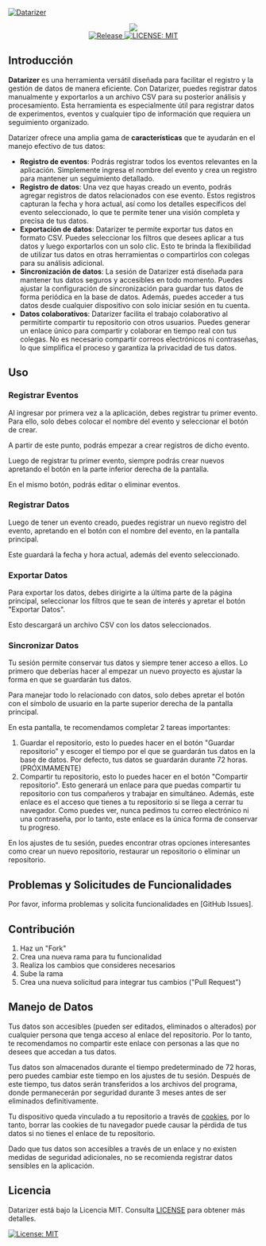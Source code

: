 [![Datarizer](https://datarizer.vercel.app/static/img/og.png)](https://datarizer.vercel.app)

<p align="center">
  <a aria-label="Vercel logo" href="https://vercel.com">
    <img src="https://badgen.net/badge/icon/Powered%20by%20Vercel?icon=zeit&label&color=black&labelColor=black">
  </a>
  <br/>
  <a aria-label="Release" href="https://github.com/danielcgiraldo/datarizer/blob/main/LICENSE">
    <img alt="Release" src="https://badgen.net/github/release/danielcgiraldo/datarizer">
  </a>
  <a aria-label="License" href="https://github.com/danielcgiraldo/datarizer/blob/main/LICENSE">
    <img alt="LICENSE: MIT" src="https://badgen.net/github/license/danielcgiraldo/datarizer">
  </a>
</p>

## Introducción

**Datarizer** es una herramienta versátil diseñada para facilitar el registro y la gestión de datos de manera eficiente. Con Datarizer, puedes registrar datos manualmente y exportarlos a un archivo CSV para su posterior análisis y procesamiento. Esta herramienta es especialmente útil para registrar datos de experimentos, eventos y cualquier tipo de información que requiera un seguimiento organizado.

Datarizer ofrece una amplia gama de **características** que te ayudarán en el manejo efectivo de tus datos:

- **Registro de eventos**: Podrás registrar todos los eventos relevantes en la aplicación. Simplemente ingresa el nombre del evento y crea un registro para mantener un seguimiento detallado.
- **Registro de datos**: Una vez que hayas creado un evento, podrás agregar registros de datos relacionados con ese evento. Estos registros capturan la fecha y hora actual, así como los detalles específicos del evento seleccionado, lo que te permite tener una visión completa y precisa de tus datos.
- **Exportación de datos**: Datarizer te permite exportar tus datos en formato CSV. Puedes seleccionar los filtros que desees aplicar a tus datos y luego exportarlos con un solo clic. Esto te brinda la flexibilidad de utilizar tus datos en otras herramientas o compartirlos con colegas para su análisis adicional.
- **Sincronización de datos**: La sesión de Datarizer está diseñada para mantener tus datos seguros y accesibles en todo momento. Puedes ajustar la configuración de sincronización para guardar tus datos de forma periódica en la base de datos. Además, puedes acceder a tus datos desde cualquier dispositivo con solo iniciar sesión en tu cuenta.
- **Datos colaborativos**: Datarizer facilita el trabajo colaborativo al permitirte compartir tu repositorio con otros usuarios. Puedes generar un enlace único para compartir y colaborar en tiempo real con tus colegas. No es necesario compartir correos electrónicos ni contraseñas, lo que simplifica el proceso y garantiza la privacidad de tus datos.

## Uso

### Registrar Eventos

Al ingresar por primera vez a la aplicación, debes registrar tu primer evento. Para ello, solo debes colocar el nombre del evento y seleccionar el botón de crear.

A partir de este punto, podrás empezar a crear registros de dicho evento.

Luego de registrar tu primer evento, siempre podrás crear nuevos apretando el botón en la parte inferior derecha de la pantalla.

En el mismo botón, podrás editar o eliminar eventos.

### Registrar Datos

Luego de tener un evento creado, puedes registrar un nuevo registro del evento, apretando en el botón con el nombre del evento, en la pantalla principal.

Este guardará la fecha y hora actual, además del evento seleccionado.

### Exportar Datos

Para exportar los datos, debes dirigirte a la última parte de la página principal, seleccionar los filtros que te sean de interés y apretar el botón "Exportar Datos".

Esto descargará un archivo CSV con los datos seleccionados.

### Sincronizar Datos

Tu sesión permite conservar tus datos y siempre tener acceso a ellos. Lo primero que deberías hacer al empezar un nuevo proyecto es ajustar la forma en que se guardarán tus datos.

Para manejar todo lo relacionado con datos, solo debes apretar el botón con el símbolo de usuario en la parte superior derecha de la pantalla principal.

En esta pantalla, te recomendamos completar 2 tareas importantes:

1. Guardar el repositorio, esto lo puedes hacer en el botón "Guardar repositorio" y escoger el tiempo por el que se guardarán tus datos en la base de datos. Por defecto, tus datos se guardarán durante 72 horas. (PRÓXIMAMENTE)
2. Compartir tu repositorio, esto lo puedes hacer en el botón "Compartir repositorio". Esto generará un enlace para que puedas compartir tu repositorio con tus compañeros y trabajar en simultáneo. Además, este enlace es el acceso que tienes a tu repositorio si se llega a cerrar tu navegador. Como puedes ver, nunca pedimos tu correo electrónico ni una contraseña, por lo tanto, este enlace es la única forma de conservar tu progreso.

En los ajustes de tu sesión, puedes encontrar otras opciones interesantes como crear un nuevo repositorio, restaurar un repositorio o eliminar un repositorio.

## Problemas y Solicitudes de Funcionalidades

Por favor, informa problemas y solicita funcionalidades en [GitHub Issues].

## Contribución

1. Haz un "Fork"
2. Crea una nueva rama para tu funcionalidad
3. Realiza los cambios que consideres necesarios
4. Sube la rama
5. Crea una nueva solicitud para integrar tus cambios ("Pull Request")

## Manejo de Datos

Tus datos son accesibles (pueden ser editados, eliminados o alterados) por cualquier persona que tenga acceso al enlace del repositorio. Por lo tanto, te recomendamos no compartir este enlace con personas a las que no desees que accedan a tus datos.

Tus datos son almacenados durante el tiempo predeterminado de 72 horas, pero puedes cambiar este tiempo en los ajustes de tu sesión. Después de este tiempo, tus datos serán transferidos a los archivos del programa, donde permanecerán por seguridad durante 3 meses antes de ser eliminados definitivamente.

Tu dispositivo queda vinculado a tu repositorio a través de [cookies](https://allaboutcookies.org/), por lo tanto, borrar las cookies de tu navegador puede causar la pérdida de tus datos si no tienes el enlace de tu repositorio.

Dado que tus datos son accesibles a través de un enlace y no existen medidas de seguridad adicionales, no se recomienda registrar datos sensibles en la aplicación.

## Licencia

Datarizer está bajo la Licencia MIT. Consulta [LICENSE](LICENSE) para obtener más detalles.

[![License: MIT](https://badgen.net/github/license/danielcgiraldo/datarizer)](LICENSE)
